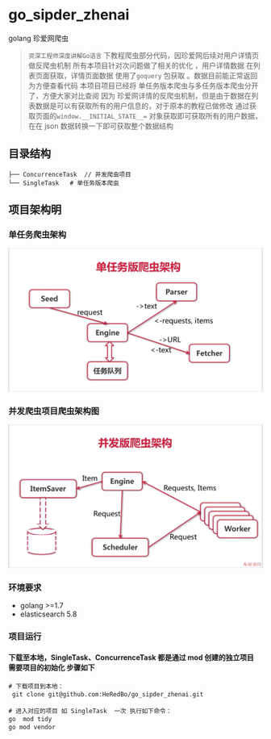 # go_sipder_zhenai
golang 珍爱网爬虫

>`资深工程师深度讲解Go语言` 下教程爬虫部分代码，因珍爱网后续对用户详情页做反爬虫机制 
 所有本项目针对次问题做了相关的优化 ，用户详情数据 在列表页面获取，详情页面数据 使用了`goquery` 包获取 。数据目前能正常返回 为方便查看代码 本项目项目已经将
>单任务版本爬虫与多任务版本爬虫分开了，方便大家对比查阅
   因为 珍爱网详情的反爬虫机制，但是由于数据在列表数据是可以有获取所有的用户信息的，对于原本的教程已做修改 通过获取页面的`window.__INITIAL_STATE__=` 对象获取即可获取所有的用户数据，在在 json 数据转换一下即可获取整个数据结构 



## 目录结构

```
├── ConcurrenceTask  // 并发爬虫项目
└── SingleTask   # 单任务版本爬虫
```

## 项目架构明
### 单任务爬虫架构
![示例图片](https://github.com/HeRedBo/go_sipder_zhenai/blob/master/SingleTask/code_images/%E5%8D%95%E4%BB%BB%E5%8A%A1%E7%89%88.PNG)

### 并发爬虫项目爬虫架构图
![示例图片](https://github.com/HeRedBo/go_sipder_zhenai/blob/master/SingleTask/code_images/%E5%B9%B6%E5%8F%91%E7%89%88%E7%88%AC%E8%99%AB%2B%E7%B2%97%E6%95%B0%E6%8D%AE%E5%AD%98%E5%82%A8.png)



### 环境要求
- golang >=1.7
- elasticsearch 5.8

### 项目运行 

#### 下载至本地，SingleTask、ConcurrenceTask 都是通过 mod 创建的独立项目 需要项目的初始化 步骤如下


```
# 下载项目到本地：
 git clone git@github.com:HeRedBo/go_sipder_zhenai.git

# 进入对应的项目 如 SingleTask  一次 执行如下命令：
go  mod tidy 
go mod vendor

```







